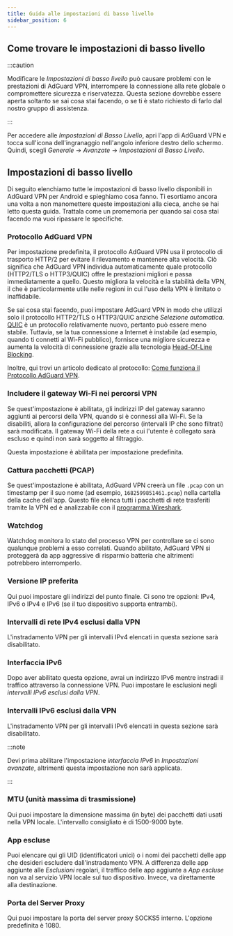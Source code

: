```yaml
---
title: Guida alle impostazioni di basso livello
sidebar_position: 6
---
```


## Come trovare le impostazioni di basso livello

:::caution

Modificare le _Impostazioni di basso livello_ può causare problemi con le prestazioni di AdGuard VPN, interrompere la connessione alla rete globale o compromettere sicurezza e riservatezza. Questa sezione dovrebbe essere aperta soltanto se sai cosa stai facendo, o se ti è stato richiesto di farlo dal nostro gruppo di assistenza.

:::

Per accedere alle _Impostazioni di Basso Livello_, apri l'app di AdGuard VPN e tocca sull'icona dell'ingranaggio nell'angolo inferiore destro dello schermo. Quindi, scegli _Generale_ → _Avanzate_ → _Impostazioni di Basso Livello_.

## Impostazioni di basso livello

Di seguito elenchiamo tutte le impostazioni di basso livello disponibili in AdGuard VPN per Android e spieghiamo cosa fanno. Ti esortiamo ancora una volta a non manomettere queste impostazioni alla cieca, anche se hai letto questa guida. Trattala come un promemoria per quando sai cosa stai facendo ma vuoi ripassare le specifiche.

### Protocollo AdGuard VPN

Per impostazione predefinita, il protocollo AdGuard VPN usa il protocollo di trasporto HTTP/2 per evitare il rilevamento e mantenere alta velocità. Ciò significa che AdGuard VPN individua automaticamente quale protocollo (HTTP2/TLS o HTTP3/QUIC) offre le prestazioni migliori e passa immediatamente a quello. Questo migliora la velocità e la stabilità della VPN, il che è particolarmente utile nelle regioni in cui l'uso della VPN è limitato o inaffidabile.

Se sai cosa stai facendo, puoi impostare AdGuard VPN in modo che utilizzi solo il protocollo HTTP2/TLS o HTTP3/QUIC anziché _Selezione automatica_. [QUIC](https://adguard-vpn.com/kb/general/why-adguard-vpn/#6-quic-support) è un protocollo relativamente nuovo, pertanto può essere meno stabile. Tuttavia, se la tua connessione a Internet è instabile (ad esempio, quando ti connetti al Wi-Fi pubblico), fornisce una migliore sicurezza e aumenta la velocità di connessione grazie alla tecnologia [Head-Of-Line Blocking](https://adguard-dns.io/en/blog/dns-over-quic.html#headoflineblocking).

Inoltre, qui trovi un articolo dedicato al protocollo: [Come funziona il Protocollo AdGuard VPN](/general/adguard-vpn-protocol.md).

### Includere il gateway Wi-Fi nei percorsi VPN

Se quest'impostazione è abilitata, gli indirizzi IP del gateway saranno aggiunti ai percorsi della VPN, quando si è connessi alla Wi-Fi.
Se la disabiliti, allora la configurazione del percorso (intervalli IP che sono filtrati) sarà modificata. Il gateway Wi-Fi della rete a cui l'utente è collegato sarà escluso e quindi non sarà soggetto al filtraggio.

Questa impostazione è abilitata per impostazione predefinita.

### Cattura pacchetti (PCAP)

Se quest'impostazione è abilitata, AdGuard VPN creerà un file `.pcap` con un timestamp per il suo nome (ad esempio, `1682599851461.pcap`) nella cartella della cache dell'app. Questo file elenca tutti i pacchetti di rete trasferiti tramite la VPN ed è analizzabile con il [programma Wireshark](https://www.wireshark.org/).

### Watchdog

Watchdog monitora lo stato del processo VPN per controllare se ci sono qualunque problemi a esso correlati. Quando abilitato, AdGuard VPN si proteggerà da app aggressive di risparmio batteria che altrimenti potrebbero interromperlo.

### Versione IP preferita

Qui puoi impostare gli indirizzi del punto finale. Ci sono tre opzioni: IPv4, IPv6 o IPv4 e IPv6 (se il tuo dispositivo supporta entrambi).

### Intervalli di rete IPv4 esclusi dalla VPN

L'instradamento VPN per gli intervalli IPv4 elencati in questa sezione sarà disabilitato.

### Interfaccia IPv6

Dopo aver abilitato questa opzione, avrai un indirizzo IPv6 mentre instradi il traffico attraverso la connessione VPN. Puoi impostare le esclusioni negli _intervalli IPv6 esclusi dalla VPN_.

### Intervalli IPv6 esclusi dalla VPN

L'instradamento VPN per gli intervalli IPv6 elencati in questa sezione sarà disabilitato.

:::note

Devi prima abilitare l'impostazione _interfaccia IPv6_ in _Impostazioni avanzate_, altrimenti questa impostazione non sarà applicata.

:::

### MTU (unità massima di trasmissione)

Qui puoi impostare la dimensione massima (in byte) dei pacchetti dati usati nella VPN locale. L'intervallo consigliato è di 1500-9000 byte.

### App escluse

Puoi elencare qui gli UID (identificatori unici) o i nomi dei pacchetti delle app che desideri escludere dall'instradamento VPN.
A differenza delle app aggiunte alle _Esclusioni_ regolari, il traffico delle app aggiunte a _App escluse_ non va al servizio VPN locale sul tuo dispositivo. Invece, va direttamente alla destinazione.

### Porta del Server Proxy

Qui puoi impostare la porta del server proxy SOCKS5 interno. L'opzione predefinita è 1080.
